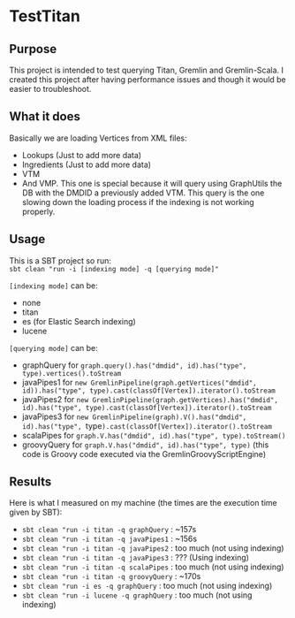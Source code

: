 TestTitan
=========

Purpose
-------
This project is intended to test querying Titan, Gremlin and Gremlin-Scala.
I created this project after having performance issues and though it would be easier to troubleshoot.

What it does
------------
Basically we are loading Vertices from XML files:

- Lookups (Just to add more data)
- Ingredients (Just to add more data)
- VTM
- And VMP. This one is special because it will query using GraphUtils the DB with the DMDID a previously added VTM. This query is the one slowing down the loading process if the indexing is not working properly.

Usage
-----
This is a SBT project so run:  
`sbt clean "run -i [indexing mode] -q [querying mode]"`

`[indexing mode]` can be:

- none
- titan
- es (for Elastic Search indexing)
- lucene
 
`[querying mode]` can be:

- graphQuery for `graph.query().has("dmdid", id).has("type", type).vertices().toStream`
- javaPipes1 for `new GremlinPipeline(graph.getVertices("dmdid", id)).has("type", type).cast(classOf[Vertex]).iterator().toStream`
- javaPipes2 for `new GremlinPipeline(graph.getVertices).has("dmdid", id).has("type", type).cast(classOf[Vertex]).iterator().toStream`
- javaPipes3 for `new GremlinPipeline(graph).V().has("dmdid", id).has("type", `type`).cast(classOf[Vertex]).iterator().toStream`
- scalaPipes for `graph.V.has("dmdid", id).has("type", type).toStream()`
- groovyQuery for `graph.V.has("dmdid", id).has("type", type)` (this code is Groovy code executed via the GremlinGroovyScriptEngine)

Results
-------
Here is what I measured on my machine (the times are the execution time given by SBT):

- `sbt clean "run -i titan -q graphQuery` : ~157s
- `sbt clean "run -i titan -q javaPipes1` : ~156s
- `sbt clean "run -i titan -q javaPipes2` : too much (not using indexing)
- `sbt clean "run -i titan -q javaPipes3` : ??? (Using indexing)
- `sbt clean "run -i titan -q scalaPipes` : too much (not using indexing)
- `sbt clean "run -i titan -q groovyQuery` : ~170s
- `sbt clean "run -i es -q graphQuery` : too much (not using indexing)
- `sbt clean "run -i lucene -q graphQuery` : too much (not using indexing)
